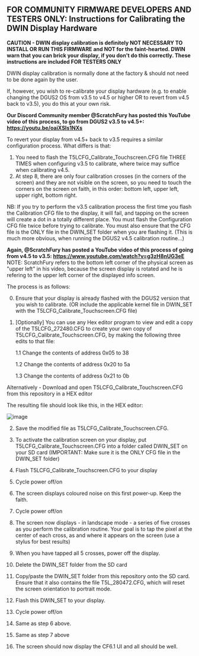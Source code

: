 ## FOR COMMUNITY FIRMWARE DEVELOPERS AND TESTERS ONLY: Instructions for Calibrating the DWIN Display Hardware

**CAUTION - DWIN display calibration is definitely NOT NECESSARY TO INSTALL OR RUN THIS FIRMWARE and NOT for the faint-hearted. DWIN warn that you can brick your display, if you don't do this correctly.  These instructions are included FOR TESTERS ONLY**

DWIN display calibration is normally done at the factory & should not need to be done again by the user.

If, however, you wish to re-calibrate your display hardware (e.g. to enable changing the DGUS2 OS from v3.5 to v4.5 or higher OR to revert from v4.5 back to v3.5), you do this at your own risk. 

**Our Discord Community member @ScratchFury has posted this YouTube video of this process, to go from DGUS2 v3.5 to v4.5+: https://youtu.be/oaiXSls1NXs**

To revert your display from v4.5+ back to v3.5 requires a similar configuration process. 
What differs is that:
1. You need to flash the T5LCFG_Calibrate_Touchscreen.CFG file THREE TIMES when configuring v3.5 to calibrate, where twice may suffice when calibrating v4.5.
2. At step 8, there are only four calibration crosses (in the corners of the screen) and they are not visible on the screen, so you need to touch the corners on the screen on faith, in this order: bottom left, upper left, upper right, bottom right. 

NB: If you try to perform the v3.5 calibration process the first time you flash the Calibration CFG file to the display, it will fail, and tapping on the screen will create a dot in a totally different place.  You must flash the Configuration CFG file twice before trying to calibrate. You must also ensure that the CFG file is the ONLY file in the DWIN_SET folder when you are flashing it. (This is much more obvious, when running the DGUS2 v4.5 calibration routine...)

**Again, @ScratchFury has posted a YouTube video of this process of going from v4.5 to v3.5: https://www.youtube.com/watch?v=g3zH8nUG3eE**
NOTE: ScratchFury refers to the bottom left corner of the physical screen as "upper left" in his video, because the screen display is rotated and he is refering to the upper left corner of the displayed info screen.

The process is as follows:

0. Ensure that your display is already flashed with the DGUS2 version that you wish to calibrate. (OR include the applicable kernel file in DWIN_SET with the T5LCFG_Calibrate_Touchscreen.CFG file)

1. [Optionally] You can use any Hex editor program to view and edit a copy of the T5LCFG_272480.CFG to create your own copy of T5LCFG_Calibrate_Touchscreen.CFG, by making the following three edits to that file:

   1.1 Change the contents of address 0x05 to 38

   1.2 Change the contents of address 0x20 to 5a

   1.3 Change the contents of address 0x21 to 0b

Alternatively - Download and open T5LCFG_Calibrate_Touchscreen.CFG from this repository in a HEX editor

The resulting file should look like this, in the HEX editor: 

![image](https://user-images.githubusercontent.com/36551518/165141828-cffbc04c-117e-4b0d-8958-bf83b1f37e03.png)

2. Save the modified file as T5LCFG_Calibrate_Touchscreen.CFG.

3. To activate the calibration screen on your display, put T5LCFG_Calibrate_Touchscreen.CFG into a folder called DWIN_SET on your SD card (IMPORTANT: Make sure it is the ONLY CFG file in the DWIN_SET folder)

4. Flash T5LCFG_Calibrate_Touchscreen.CFG to your display
5. Cycle power off/on
6. The screen displays coloured noise on this first power-up.  Keep the faith.
7. Cycle power off/on
8. The screen now displays - in landscape mode - a series of five crosses as you perform the calibration routine.  Your goal is to tap the pixel at the center of each cross, as and where it appears on the screen (use a stylus for best results)
9. When you have tapped all 5 crosses, power off the display.
10. Delete the DWIN_SET folder from the SD card
11. Copy/paste the DWIN_SET folder from this repository onto the SD card. Ensure that it also contains the file T5L_280472.CFG, which will reset the screen orientation to portrait mode. 
12. Flash this DWIN_SET to your display.
13. Cycle power off/on
14. Same as step 6 above.
15. Same as step 7 above
16. The screen should now display the CF6.1 UI and all should be well.
